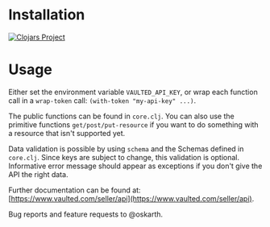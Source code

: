 # Installation

[![Clojars Project](http://clojars.org/vaulted/vaulted-clj/latest-version.svg)](http://clojars.org/vaulted/vaulted-clj)

# Usage

Either set the environment variable `VAULTED_API_KEY`, or wrap each
function call in a `wrap-token` call: `(with-token "my-api-key" ...)`.

The public functions can be found in `core.clj`. You can also use the
primitive functions `get/post/put-resource` if you want to do
something with a resource that isn't supported yet.

Data validation is possible by using `schema` and the Schemas defined
in `core.clj`. Since keys are subject to change, this validation is
optional. Informative error message should appear as exceptions if you
don't give the API the right data.

Further documentation can be found at:
[https://www.vaulted.com/seller/api](https://www.vaulted.com/seller/api).

Bug reports and feature requests to @oskarth.
